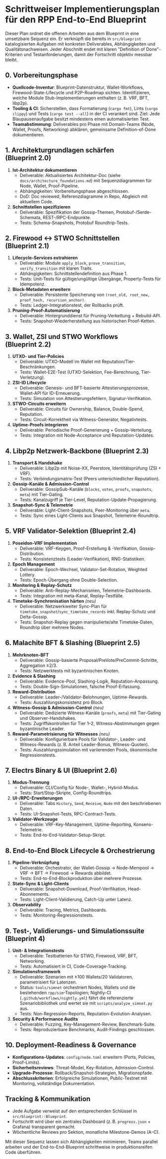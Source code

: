 # Schrittweiser Implementierungsplan für den RPP End-to-End Blueprint

Dieser Plan ordnet die offenen Arbeiten aus dem Blueprint in eine umsetzbare Sequenz ein. Er verknüpft die bereits in `src/blueprint` katalogisierten Aufgaben mit konkreten Deliverables, Abhängigkeiten und Qualitätsnachweisen. Jeder Abschnitt endet mit klaren "Definition of Done"-Kriterien und Testanforderungen, damit der Fortschritt objektiv messbar bleibt.

## 0. Vorbereitungsphase
- **Quellcode-Inventur**: Blueprint-Datenstruktur, Wallet-Workflows, Firewood-State-Lifecycle und P2P-Roadmap sichten. Identifizieren, welche Module Stub-Implementierungen enthalten (z. B. VRF, BFT, libp2p).
- **Tooling & CI**: Sicherstellen, dass Formatierung (`cargo fmt`), Lints (`cargo clippy`) und Tests (`cargo test --all`) in der CI verankert sind. Ziel: Jede Blaupausenaufgabe besitzt mindestens einen automatisierten Test.
- **Teamabstimmung**: Deliverables pro Phase mit Domain-Teams (Node, Wallet, Proofs, Networking) abklären, gemeinsame Definition-of-Done dokumentieren.

## 1. Architekturgrundlagen schärfen (Blueprint 2.0)
1. **Ist-Architektur dokumentieren**
   - Deliverable: Aktualisiertes Architektur-Doc (siehe `docs/architecture_foundations.md`) mit Sequenzdiagrammen für Node, Wallet, Proof-Pipeline.
   - Abhängigkeiten: Vorbereitungsphase abgeschlossen.
   - DoD: Doc reviewed, Referenzdiagramme in Repo, Abgleich mit aktuellem Code.
2. **Schnittstellen spezifizieren**
   - Deliverable: Spezifikation der Gossip-Themen, Protobuf-/Serde-Schemata, REST-/RPC-Endpunkte.
   - Tests: Schema-Snapshots, Protobuf Roundtrip-Tests.

## 2. Firewood ↔ STWO Schnittstellen (Blueprint 2.1)
1. **Lifecycle-Services extrahieren**
   - Deliverable: Module `apply_block`, `prove_transition`, `verify_transition` mit klaren Traits.
   - Abhängigkeiten: Schnittstellendefinition aus Phase 1.
   - Tests: Unit-Tests für gültige/ungültige Übergänge, Property-Tests für Idempotenz.
2. **Block-Metadaten erweitern**
   - Deliverable: Persistente Speicherung von `(root_old, root_new, proof_hash, recursion_anchor)`.
   - Tests: Ledger-Integrationstest, der Rollbacks prüft.
3. **Pruning-Proof-Automatisierung**
   - Deliverable: Hintergrunddienst für Pruning-Verkettung + Rebuild-API.
   - Tests: Snapshot-Wiederherstellung aus historischen Proof-Ketten.

## 3. Wallet, ZSI und STWO Workflows (Blueprint 2.2)
1. **UTXO- und Tier-Policies**
   - Deliverable: UTXO-Modell im Wallet mit Reputation/Tier-Beschränkungen.
   - Tests: Wallet-E2E-Test (UTXO-Selektion, Fee-Berechnung, Tier-Verletzung).
2. **ZSI-ID Lifecycle**
   - Deliverable: Genesis- und BFT-basierte Attestierungsprozesse, Wallet-API für ID-Erneuerung.
   - Tests: Simulation von Attestierungsfehlern, Signatur-Verifikation.
3. **STWO-Circuits erweitern**
   - Deliverable: Circuits für Ownership, Balance, Double-Spend, Reputation.
   - Tests: Circuit-Korrektheit via Witness-Generator, Negativtests.
4. **Uptime-Proofs integrieren**
   - Deliverable: Periodische Proof-Generierung + Gossip-Verteilung.
   - Tests: Integration mit Node-Acceptance und Reputation-Updates.

## 4. Libp2p Netzwerk-Backbone (Blueprint 2.3)
1. **Transport & Handshake**
   - Deliverable: Libp2p mit Noise-XX, Peerstore, Identitätsprüfung (ZSI + VRF).
   - Tests: Verbindungsmatrix-Test (Peers unterschiedlicher Reputation).
2. **Gossip-Kanäle & Admission-Control**
   - Deliverable: GossipSub-Kanäle (`blocks`, `votes`, `proofs`, `snapshots`, `meta`) mit Tier-Gating.
   - Tests: Kanalzugriff je Tier-Level, Reputation-Update-Propagierung.
3. **Snapshot-Sync & Telemetrie**
   - Deliverable: Light-Client-Snapshots, Peer-Monitoring über `meta`.
   - Tests: Sync eines Light-Clients aus Snapshot, Telemetrie-Roundtrip.

## 5. VRF Validator-Selektion (Blueprint 2.4)
1. **Poseidon-VRF Implementation**
   - Deliverable: VRF-Keygen, Proof-Erstellung & -Verifikation, Gossip-Distribution.
   - Tests: Konsistenztests (Leader-Verifikation), RNG-Statistiken.
2. **Epoch Management**
   - Deliverable: Epoch-Wechsel, Validator-Set-Rotation, Weighted Lottery.
   - Tests: Epoch-Übergang ohne Double-Selection.
3. **Monitoring & Replay-Schutz**
   - Deliverable: Anti-Replay-Mechanismen, Telemetrie-Dashboards.
   - Tests: Integration mit meta-Kanal, Replay-Testfälle.
4. **Timetoke-Synchronisation härten** *(neu)*
   - Deliverable: Netzwerkweiter Sync-Plan für `timetoke_snapshot`/`sync_timetoke_records` inkl. Replay-Schutz und Delta-Gossip.
   - Tests: Snapshot-Replay gegen manipulierte/alte Timetoke-Daten, Roundtrip über mehrere Nodes.

## 6. Malachite BFT & Slashing (Blueprint 2.5)
1. **Mehrknoten-BFT**
   - Deliverable: Gossip-basierte Proposal/PreVote/PreCommit-Schritte, Aggregation ≥2/3.
   - Tests: Netzwerktests mit byzantinischen Knoten.
2. **Evidence & Slashing**
   - Deliverable: Evidence-Pool, Slashing-Logik, Reputation-Anpassung.
   - Tests: Double-Sign-Simulationen, falsche Proof-Erfassung.
3. **Reward-Distribution**
   - Deliverable: Leader-/Validator-Belohnungen, Uptime-Rewards.
   - Tests: Auszahlungskonsistenz pro Block.
4. **Witness-Gossip & Admission-Control** *(neu)*
   - Deliverable: Dedizierte Witness-Kanäle (`proofs`, `meta`) mit Tier-Gating und Observer-Handshakes.
   - Tests: Zugriffskontrollen für Tier 1–2, Witness-Abstimmungen gegen byzantinische Leader.
5. **Reward-Parametrisierung für Witnesses** *(neu)*
   - Deliverable: Konfigurierbare Pools für Validator-, Leader- und Witness-Rewards (z. B. Anteil Leader-Bonus, Witness-Quoten).
   - Tests: Auszahlungssimulation mit variierenden Pools, ökonomische Regressionstests.

## 7. Electrs Binary & UI (Blueprint 2.6)
1. **Modus-Trennung**
   - Deliverable: CLI/Config für Node-, Wallet-, Hybrid-Modus.
   - Tests: Start/Stop-Skripte, Config-Roundtrips.
2. **UI-/RPC-Erweiterungen**
   - Deliverable: Tabs `History`, `Send`, `Receive`, `Node` mit den beschriebenen Daten.
   - Tests: UI-Snapshot-Tests, RPC-Contract-Tests.
3. **Validator-Werkzeuge**
   - Deliverable: VRF-Key-Management, Uptime-Reporting, Konsens-Telemetrie.
   - Tests: End-to-End-Validator-Setup-Skript.

## 8. End-to-End Block Lifecycle & Orchestrierung
1. **Pipeline-Verknüpfung**
   - Deliverable: Orchestrator, der Wallet-Gossip → Node-Mempool → VRF → BFT → Firewood → Rewards abbildet.
   - Tests: End-to-End-Blockproduktion über mehrere Prozesse.
2. **State-Sync & Light-Clients**
   - Deliverable: Snapshot-Download, Proof-Verifikation, Head-Abonnements.
   - Tests: Light-Client-Validierung, Catch-Up unter Latenz.
3. **Observability**
   - Deliverable: Tracing, Metrics, Dashboards.
   - Tests: Monitoring-Regressionstests.

## 9. Test-, Validierungs- und Simulationssuite (Blueprint 4)
1. **Unit- & Integrationstests**
   - Deliverable: Testbatterien für STWO, Firewood, VRF, BFT, Networking.
   - Tests: Automatisiert in CI, Code-Coverage-Tracking.
2. **Simulationsframework**
   - Deliverable: Szenarien mit ≥100 Wallets/20 Validatoren, parametrisiert für Latenzen.
   - Status: `tools/simnet` orchestriert Nodes, Wallets und die bestehenden `rpp/sim`-Topologien; Nightly-CI (`.github/workflows/nightly.yml`) fährt die referenzierte Szenariobibliothek und wertet sie mit `scripts/analyze_simnet.py` aus.
   - Tests: Non-Regression-Reports, Reputation-Evolution-Analysen.
3. **Security & Performance Audits**
   - Deliverable: Fuzzing, Key-Management-Review, Benchmark-Suite.
   - Tests: Reproduzierbare Benchmarks, Audit-Findings geschlossen.

## 10. Deployment-Readiness & Governance
- **Konfigurations-Updates**: `config/node.toml` erweitern (Ports, Policies, Proof-Limits).
- **Sicherheitsreviews**: Threat-Model, Key-Rotation, Admission-Control.
- **Upgrade-Prozesse**: Rollback/Snapshot-Strategien, Migrationspfade.
- **Abschlusskriterien**: Erfolgreiche Simulationen, Public-Testnet mit Monitoring, vollständige Dokumentation.

## Tracking & Kommunikation
- Jede Aufgabe verweist auf den entsprechenden Schlüssel in `src/blueprint::Blueprint`.
- Fortschritt wird über ein zentrales Dashboard (z. B. `progress.json` + Grafana) transparent gemacht.
- Wöchentliche Reviews pro Sektion, monatliche Milestone-Demos (A–C).

Mit dieser Sequenz lassen sich Abhängigkeiten minimieren, Teams parallel arbeiten und der End-to-End-Blueprint schrittweise in produktionsreifen Code überführen.
